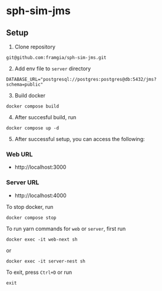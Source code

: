 # sph-sim-jms

## Setup

1. Clone repository

```
git@github.com:framgia/sph-sim-jms.git
```

2. Add env file to `server` directory

```
DATABASE_URL="postgresql://postgres:postgres@db:5432/jms?schema=public"
```

3. Build docker

```
docker compose build
```

4. After succesful build, run

```
docker compose up -d
```

5. After successful setup, you can access the following:

### Web URL

-   http://localhost:3000

### Server URL

-   http://localhost:4000

To stop docker, run

```
docker compose stop
```

To run yarn commands for `web` or `server`, first run

```
docker exec -it web-next sh
```

or

```
docker exec -it server-nest sh
```

To exit, press `Ctrl+D` or run

```
exit
```
